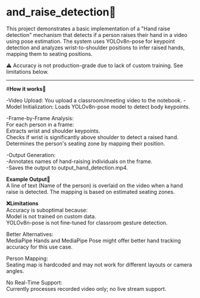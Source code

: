 ﻿# and_raise_detection📌
This project demonstrates a basic implementation of a "Hand raise detection" mechanism that detects if a person raises their hand in a video using pose estimation. The system uses YOLOv8n-pose for keypoint detection and analyzes wrist-to-shoulder positions to infer raised hands, mapping them to seating positions.  


⚠️ Accuracy is not production-grade due to lack of custom training. See limitations below.  

---

#**How it works📌**

-Video Upload: You upload a classroom/meeting video to the notebook.
-Model Initialization: Loads YOLOv8n-pose model to detect body keypoints.

-Frame-by-Frame Analysis:  
    For each person in a frame:  
    Extracts wrist and shoulder keypoints.  
    Checks if wrist is significantly above shoulder to detect a raised hand.  
    Determines the person's seating zone by mapping their position.  

-Output Generation:  
-Annotates names of hand-raising individuals on the frame.  
-Saves the output to output_hand_detection.mp4.  



**Example Output📌**  
A line of text (Name of the person) is overlaid on the video when a hand raise is detected. The mapping is based on estimated seating zones.  



**❌Limitations**  
Accuracy is suboptimal because:  
  Model is not trained on custom data.  
  YOLOv8n-pose is not fine-tuned for classroom gesture detection.  


Better Alternatives:  
  MediaPipe Hands and MediaPipe Pose might offer better hand tracking accuracy for this use case.  

  
Person Mapping:  
  Seating map is hardcoded and may not work for different layouts or camera angles.  


No Real-Time Support:  
  Currently processes recorded video only; no live stream support.  

